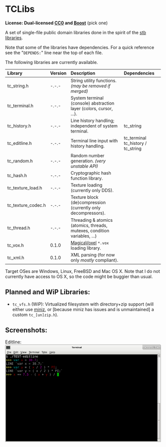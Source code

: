 # TCLibs

**License: Dual-licensed [CC0](https://creativecommons.org/publicdomain/zero/1.0/) and [Boost](http://www.boost.org/users/license.html)** (pick one)

A set of single-file public domain libraries done in the spirit of the [stb libraries](https://github.com/nothings/stb).

Note that some of the libraries have dependencies. For a quick reference see the "`DEPENDS:`" line near the top of each file.

The following libraries are currently available.

| Library            | Version | Description                                                                   | Dependencies                       |
|:-------------------|:--------|:------------------------------------------------------------------------------|:-----------------------------------|
| tc_string.h        | -.-.-   | String utility functions. *(may be removed if merged)*                        |                                    |
| tc_terminal.h      | -.-.-   | System terminal (console) abstraction layer (colors, cursor, ...).            |                                    |
| tc_history.h       | -.-.-   | Line history handling; independent of system terminal.                        | tc_string                          |
| tc_editline.h      | -.-.-   | Terminal line input with history handling.                                    | tc_terminal tc_history / tc_string |
| tc_random.h        | -.-.-   | Random number generation. *(very unstable API)*                               |                                    |
| tc_hash.h          | -.-.-   | Cryptographic hash function library.                                          |                                    |
| tc_texture_load.h  | -.-.-   | Texture loading (currently only DDS).                                         |                                    |
| tc_texture_codec.h | -.-.-   | Texture block (de)compression (currently only decompressors).                 |                                    |
| tc_thread.h        | -.-.-   | Threading &amp; atomics (atomics, threads, mutexes, condition variables, ...) |                                    |
| tc_vox.h           | 0.1.0   | [MagicaVoxel](https://ephtracy.github.io/) `*.vox` loading library.           |                                    |
| tc_xml.h           | 0.1.0   | XML parsing (for now only *mostly* compliant).                                |                                    |

Target OSes are Windows, Linux, FreeBSD and Mac OS X. Note that I do not currently have access to OS X, so the code might be buggier than usual.

## Planned and WiP Libraries:

- `tc_vfs.h` (WiP): Virtualized filesystem with directory+zip support (will either use [miniz](https://github.com/richgel999/miniz), or [because miniz has issues and is unmaintained] a custom `tc_[un]zip.h`).

## Screenshots:

Editline:
![editline](screenshots/editline.png)
